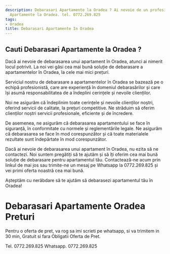 ```yaml
---
description: Debarasari Apartamente la Oradea ? Ai nevoie de un profesionist in Debarasari
  Apartamente la Oradea. tel. 0772.269.825
tags:
- Oradea
title: Debarasari Apartamente In Oradea
---
```



## Cauti Debarasari Apartamente la Oradea ?

Dacă ai nevoie de debarasarea unui apartament în Oradea, atunci ai nimerit locul potrivit. La noi vei găsi cea mai bună soluție de debarasare a apartamentelor în Oradea, la cele mai mici prețuri. 

Serviciul nostru de debarasare a apartamentelor în Oradea se bazează pe o echipă profesionistă, care are experiență în domeniul debarasărilor și care își asumă responsabilitatea de a îndeplini cerințele și nevoile clienților. 

Noi ne asigurăm că îndeplinim toate cerințele și nevoile clienților noștri, oferind servicii de calitate, la prețuri competitive. Ne străduim să oferim clienților noștri servicii profesionale, eficiente și de încredere. 

De asemenea, ne asigurăm că debarasarea apartamentului se face în siguranță, în conformitate cu normele și reglementările legale. Ne asigurăm că debarasarea se face în mod corespunzător și că toate materialele rezultate sunt îndepărtate în mod corespunzător. 

Dacă ai nevoie de debarasarea unui apartament în Oradea, nu ezita să ne contactezi. Noi suntem pregătiți să te ajutăm și să îți oferim cea mai bună soluție de debarasare pentru apartamentul tău. Contactează-ne acum prin linkul de mai jos sau trimite-ne un mesaj pe Whatsapp la 0772.269.825 și vei primi oferta noastră cea mai bună. 
 
Așteptăm cu nerăbdare să te ajutăm să debarasezi apartamentul tău în Oradea!

# Debarasari Apartamente Oradea Preturi
Pentru o oferta de pret, va rog sa imi scrieti pe whatsapp, si va trimitem in 30 min, Gratuit si fara Obligatii Oferta de Pret.

Tel. 0772.269.825
Whatsapp. 0772.269.825
